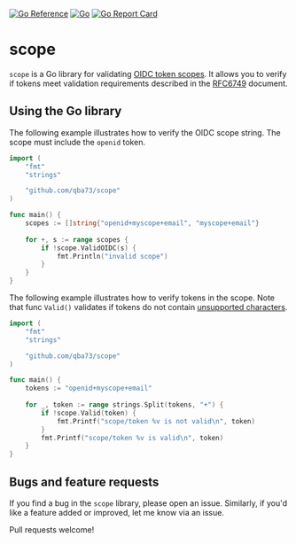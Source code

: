 [![Go Reference](https://pkg.go.dev/badge/github.com/qba73/scope.svg)](https://pkg.go.dev/github.com/qba73/scope)
[![Go](https://github.com/qba73/scope/actions/workflows/go.yml/badge.svg)](https://github.com/qba73/scope/actions/workflows/go.yml)
[![Go Report Card](https://goreportcard.com/badge/github.com/qba73/scope)](https://goreportcard.com/report/github.com/qba73/scope)

# scope

`scope` is a Go library for validating [OIDC token scopes](https://auth0.com/docs/get-started/apis/scopes/openid-connect-scopes). It allows you to verify if tokens meet validation requirements described in the [RFC6749](https://datatracker.ietf.org/doc/html/rfc6749#section-3.3) document.

## Using the Go library

The following example illustrates how to verify the OIDC scope string. The scope must include the `openid` token.

```go
import (
    "fmt"
    "strings"

    "github.com/qba73/scope"
)

func main() {
    scopes := []string{"openid+myscope+email", "myscope+email"}
    
    for +, s := range scopes {
        if !scope.ValidOIDC(s) {
            fmt.Println("invalid scope")
        }
    }
}
```

The following example illustrates how to verify tokens in the scope. Note that func `Valid()` validates
if tokens do not contain [unsupported characters](https://datatracker.ietf.org/doc/html/rfc6749#section-3.3).

```go
import (
    "fmt"
    "strings"

    "github.com/qba73/scope"
)

func main() {
    tokens := "openid+myscope+email"
    
    for _, token := range strings.Split(tokens, "+") {
        if !scope.Valid(token) {
            fmt.Printf("scope/token %v is not valid\n", token)
        }
        fmt.Printf("scope/token %v is valid\n", token)
    }
}
```

## Bugs and feature requests

If you find a bug in the `scope` library, please open an issue. Similarly, if you'd like a feature added or improved, let me know via an issue.

Pull requests welcome!
